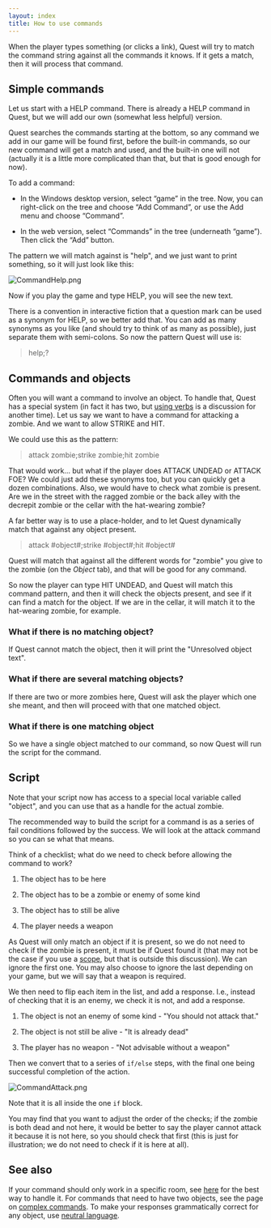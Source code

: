 ```yaml
---
layout: index
title: How to use commands
---
```



When the player types something (or clicks a link), Quest will try to match the command string against all the commands it knows. If it gets a match, then it will process that command.


Simple commands
---------------

Let us start with a HELP command. There is already a HELP command in Quest, but we will add our own (somewhat less helpful) version.

Quest searches the commands starting at the bottom, so any command we add in our game will be found first, before the built-in commands, so our new command will get a match and used, and the built-in one will not (actually it is a little more complicated than that, but that is good enough for now).

To add a command:

- In the Windows desktop version, select “game” in the tree. Now, you can right-click on the tree and choose “Add Command”, or use the Add menu and choose “Command”.

- In the web version, select “Commands” in the tree (underneath “game”). Then click the “Add” button.

The pattern we will match against is "help", and we just want to print something, so it will just look like this:

![](images/CommandHelp.png "CommandHelp.png")

Now if you play the game and type HELP, you will see the new text.

There is a convention in interactive fiction that a question mark can be used as a synonym for HELP, so we better add that. You can add as many synonyms as you like (and should try to think of as many as possible), just separate them with semi-colons. So now the pattern Quest will use is:

> help;?


Commands and objects
--------------------

Often you will want a command to involve an object. To handle that, Quest has a special system (in fact it has two, but [using verbs](using_verbs.html) is a discussion for another time). Let us say we want to have a command for attacking a zombie. And we want to allow STRIKE and HIT.

We could use this as the pattern:

> attack zombie;strike zombie;hit zombie

That would work... but what if the player does ATTACK UNDEAD or ATTACK FOE? We could just add these synonyms too, but you can quickly get a dozen combinations. Also, we would have to check what zombie is present. Are we in the street with the ragged zombie or the back alley with the decrepit zombie or the cellar with the hat-wearing zombie?

A far better way is to use a place-holder, and to let Quest dynamically match that against any object present.

> attack #object#;strike #object#;hit #object#

Quest will match that against all the different words for "zombie" you give to the zombie (on the _Object_ tab), and that will be good for any command.

So now the player can type HIT UNDEAD, and Quest will match this command pattern, and then it will check the objects present, and see if it can find a match for the object. If we are in the cellar, it will match it to the hat-wearing zombie, for example.


### What if there is no matching object?

If Quest cannot match the object, then it will print the "Unresolved object text".


### What if there are several matching objects?

If there are two or more zombies here, Quest will ask the player which one she meant, and then will proceed with that one matched object.


### What if there is one matching object

So we have a single object matched to our command, so now Quest will run the script for the command.


Script
------

Note that your script now has access to a special local variable called "object", and you can use that as a handle for the actual zombie.


The recommended way to build the script for a command is as a series of fail conditions followed by the success. We will look at the attack command so you can se what that means.

Think of a checklist; what do we need to check before allowing the command to work?

1. The object has to be here

1. The object has to be a zombie or enemy of some kind

1. The object has to still be alive

1. The player needs a weapon

As Quest will only match an object if it is present, so we do not need to check if the zombie is present, it must be if Quest found it (that may not be the case if you use a [scope](advanced_scope.html), but that is outside this discussion). We can ignore the first one. You may also choose to ignore the last depending on your game, but we will say that a weapon is required.

We then need to flip each item in the list, and add a response. I.e., instead of checking that it is an enemy, we check it is not, and add a response.

1. The object is not an enemy of some kind - "You should not attack that."

1. The object is not still be alive - "It is already dead"

1. The player has no weapon - "Not advisable without a weapon"

Then we convert that to a series of `if/else` steps, with the final one being successful completion of the action.

![](images/CommandAttack.png "CommandAttack.png")

Note that it is all inside the one `if` block.

You may find that you want to adjust the order of the checks; if the zombie is both dead and not here, it would be better to say the player cannot attack it because it is not here, so you should check that first (this is just for illustration; we do not need to check if it is here at all).



See also
--------

If your command should only work in a specific room, see [here](commands_for_room.html) for the best way to handle it. For commands that need to have two objects, see the page on [complex commands](complex_commands.html). To make your responses grammatically correct for any object, use [neutral language](neutral_language.html).
